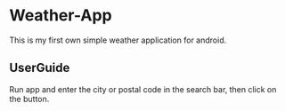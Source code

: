 # Weather-App
This is my first own simple weather application for android.
## UserGuide
Run app and enter the city or postal code in the search bar, then click on the button.


